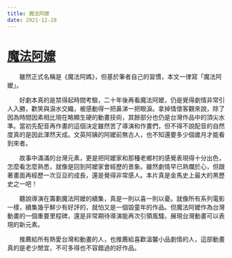 ```yaml
---
title: 魔法阿嬤
date: 2021-12-28
---
```


# [魔法阿嬤](https://zh.wikipedia.org/wiki/%E9%AD%94%E6%B3%95%E9%98%BF%E5%AA%BD)
　　雖然正式名稱是《魔法阿媽》，但基於筆者自己的習慣，本文一律寫「魔法阿嬤」。

　　好劇本真的是禁得起時間考驗，二十年後再看魔法阿嬤，仍是覺得劇情非常引人入勝，歡笑與淚水交織，被感動得一把鼻涕一把眼淚。拿掉情懷客觀來說，除了因為時間因素相比現在略顯生硬的動畫技術，其餘部分也仍是台灣作品中的頂尖水準。當初先配音再作畫的這個決定雖然苦了導演和作畫們，但不得不說配音的自然度真的是因此渾然天成。文英阿姨的阿嬤前無古人，也不知還要多少個歲月才能看到來者。

　　故事中滿滿的台灣元素，更是把阿嬤家和那種老鄉村的感覺表現得十分出色，怎麼看怎麼熟悉，就像是回到阿嬤家會經歷的景象。雖然劇情早已熟爛於心，但跟著畫面再經歷一次豆豆的成長，還是覺得非常感人。本片真是金馬史上最大的黑歷史之一吧！

　　聽說導演在籌劃魔法阿嬤的續集，真是一則以喜一則以憂。就像所有系列電影一樣，續集幾乎鮮少有好評的，就怕又是一個毀童年的作品。但魔法阿嬤作為台灣動畫的一個重要里程碑，還是非常期待導演能再次引領風騷，展現台灣動畫可以表現的新元素。

　　推薦給所有熱愛台灣和動畫的人，也推薦給喜歡溫馨小品劇情的人，這部動畫真的是老少閒宜，不可多得也不容錯過的好作品。
